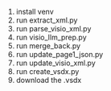 1. install venv
2. run extract_xml.py
3. run parse_visio_xml.py
4. run visio_llm_prep.py
5. run merge_back.py
6. run update_page1_json.py
7. run update_visio_xml.py
8. run create_vsdx.py
9. download the .vsdx